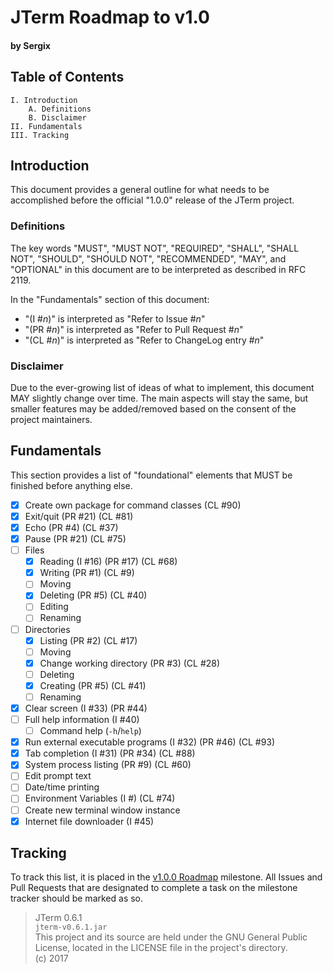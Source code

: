 # JTerm Roadmap to v1.0
#### by Sergix

## Table of Contents
```
I. Introduction
	A. Definitions
	B. Disclaimer
II. Fundamentals
III. Tracking
```

## Introduction
This document provides a general outline for what needs to be accomplished before the official "1.0.0" release of the JTerm project.

### Definitions
The key words "MUST", "MUST NOT", "REQUIRED", "SHALL", "SHALL NOT", "SHOULD", "SHOULD NOT", "RECOMMENDED", "MAY", and "OPTIONAL" in this document are to be interpreted as described in RFC 2119.

In the "Fundamentals" section of this document:

- "(I #_n_)" is interpreted as "Refer to Issue #_n_"
- "(PR #_n_)" is interpreted as "Refer to Pull Request #_n_"
- "(CL #_n_)" is interpreted as "Refer to ChangeLog entry #_n_"

### Disclaimer
Due to the ever-growing list of ideas of what to implement, this document MAY slightly change over time. The main aspects will stay the same, but smaller features may be added/removed based on the consent of the project maintainers.

## Fundamentals
This section provides a list of "foundational" elements that MUST be finished before anything else.

- [x] Create own package for command classes (CL #90)
- [x] Exit/quit (PR #21) (CL #81)
- [x] Echo (PR #4) (CL #37)
- [x] Pause (PR #21) (CL #75)
- [ ] Files
	- [x] Reading (I #16) (PR #17) (CL #68)
	- [x] Writing (PR #1) (CL #9)
	- [ ] Moving
	- [x] Deleting (PR #5) (CL #40)
	- [ ] Editing
	- [ ] Renaming
- [ ] Directories
	- [x] Listing (PR #2) (CL #17)
	- [ ] Moving
	- [x] Change working directory (PR #3) (CL #28)
	- [ ] Deleting
	- [x] Creating (PR #5) (CL #41)
	- [ ] Renaming
- [x] Clear screen (I #33) (PR #44)
- [ ] Full help information (I #40)
	- [ ] Command help (`-h`/`help`)
- [x] Run external executable programs (I #32) (PR #46) (CL #93)
- [x] Tab completion (I #31) (PR #34) (CL #88)
- [x] System process listing (PR #9) (CL #60)
- [ ] Edit prompt text
- [ ] Date/time printing
- [ ] Environment Variables (I #) (CL #74)
- [ ] Create new terminal window instance
- [x] Internet file downloader (I #45)

## Tracking
To track this list, it is placed in the [v1.0.0 Roadmap](https://github.com/Sergix/JTerm/milestone/1) milestone. All Issues and Pull Requests that are designated to complete a task on the milestone tracker should be marked as so.

> JTerm 0.6.1  
> `jterm-v0.6.1.jar`  
> This project and its source are held under the GNU General Public License, located in the LICENSE file in the project's directory.  
> (c) 2017
